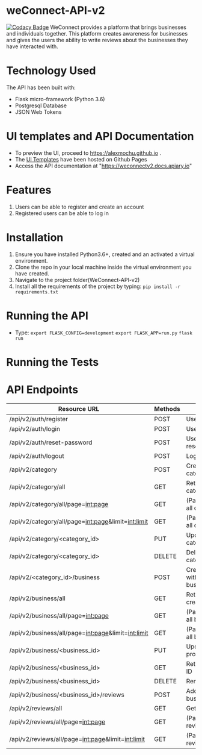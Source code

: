 # weConnect-API-v2

[![Codacy Badge](https://api.codacy.com/project/badge/Grade/d2bb80729b76446e85540300e4af348d)](https://www.codacy.com/app/alexmochu/weConnect-API-v2?utm_source=github.com&amp;utm_medium=referral&amp;utm_content=alexmochu/weConnect-API-v2&amp;utm_campaign=Badge_Grade)
WeConnect provides a platform that brings businesses and individuals together. This platform creates awareness for businesses and gives the users the ability to write reviews about the businesses they have interacted with. 


# Technology Used
The API has been built with:
- Flask micro-framework (Python 3.6)
- Postgresql Database
- JSON Web Tokens

# UI templates and API Documentation
- To preview the UI, proceed to https://alexmochu.github.io .
- The <a href="https://github.com/alexmochu/alexmochu.github.io">UI Templates</a> have been hosted on Github Pages
- Access the API documentation at "https://weconnectv2.docs.apiary.io"

# Features
1.  Users can be able to register and create an account
2.  Registered users can be able to log in

# Installation
1. Ensure you have installed Python3.6+, created and an activated a virtual environment.
2. Clone the repo in your local machine inside the virtual environment you have created.
3. Navigate to the project folder(WeConnect-API-v2)
4. Install all the requirements of the project by typing: 
`pip install -r requirements.txt`

# Running the API
- Type:
`export FLASK_CONFIG=developmemt`
`export FLASK_APP=run.py`
`flask run`

# Running the Tests


# API Endpoints

| Resource URL | Methods | Description
|-------------- |------- |---------------
| /api/v2/auth/register | POST | User Registration
| /api/v2/auth/login    | POST | User Login
| /api/v2/auth/reset-password | POST | User can be able to reset password
| /api/v2/auth/logout | POST | Logs out User
| /api/v2/category | POST | Create a business category
| /api/v2/category/all| GET | Retrieve all created categories
| /api/v2/category/all/page=<int:page>| GET | (Paginantion)Retrieve all created categories
| /api/v2/category/all/page=<int:page>&limit=<int:limit>| GET | (Paginantion)Retrieve all created categories
| /api/v2/category/<category_id> | PUT | Updates a business category
| /api/v2/category/<category_id> | DELETE | Deletes a business category
| /api/v2/<category_id>/business | POST | Create a business with unique ID and business name
| /api/v2/business/all | GET | Retrive all business created
| /api/v2/business/all/page=<int:page> | GET | (Paginantion)Retrive all business created
| /api/v2/business/all/page=<int:page>&limit=<int:limit> | GET | (Paginantion)Retrive all business created
| /api/v2/business/<business_id> | PUT | Updates a business profile
| /api/v2/business/<business_id> | GET | Retrive a business by ID
| /api/v2/business/<business_id> | DELETE | Remove a business
| /api/v2/business/<business_id>/reviews | POST | Add a review for a business
| /api/v2/reviews/all | GET | Get all reviews 
| /api/v2/reviews/all/page=<int:page> | GET | (Paginantion)Get all reviews
| /api/v2/reviews/all/page=<int:page>&limit=<int:limit> | GET | (Paginantion)Get all reviews

  




